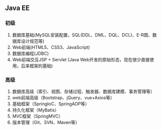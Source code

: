 ## Java EE
### 初级
1. 数据库基础(MySQL安装配置，SQL(DDL、DML、DQL、DCL)、E-R图、数据库设计规范等)
2. Web前端(HTML5、CSS3、JavaScript)
3. 数据库编程(JDBC)
4. Web前端交互JSP + Servlet (Java Web开发的原始形态，现在很少直接使用，后来框架的基础)

### 高级
1. 数据库高级（索引、视图、存储过程、触发器、数据库建模、事务管理等）
2. web前端高级（Bootstrap、jQuery、vue+Axios等）
3. 基础框架（SpringIoC、SpringAOP等）
4. 持久化框架（MyBatis）
5. MVC框架（SpringMVC）
6. 版本管理（Git、SVN、Maven等）